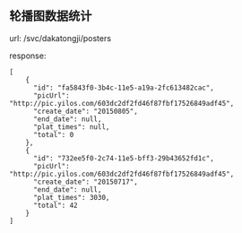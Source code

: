 ## 轮播图数据统计

url: /svc/dakatongji/posters
    
response:

	[
        {
          "id": "fa5843f0-3b4c-11e5-a19a-2fc613482cac",
          "picUrl": "http://pic.yilos.com/603dc2df2fd46f87fbf17526849adf45",
          "create_date": "20150805",
          "end_date": null,
          "plat_times": null,
          "total": 0
        },
        {
          "id": "732ee5f0-2c74-11e5-bff3-29b43652fd1c",
          "picUrl": "http://pic.yilos.com/603dc2df2fd46f87fbf17526849adf45",
          "create_date": "20150717",
          "end_date": null,
          "plat_times": 3030,
          "total": 42
        }
    ]